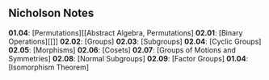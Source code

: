 ## Nicholson Notes

**01.04**: [Permutations][[Abstract Algebra, Permutations]
**02.01**: [Binary Operations][[]]
**02.02**: [Groups]
**02.03**: [Subgroups]
**02.04**: [Cyclic Groups]
**02.05**: [Morphisms]
**02.06**: [Cosets]
**02.07**: [Groups of Motions and Symmetries]
**02.08**: [Normal Subgroups]
**02.09**: [Factor Groups]
**01.04**: [Isomorphism Theorem]